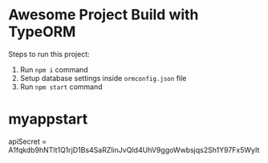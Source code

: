# Awesome Project Build with TypeORM

Steps to run this project:

1. Run `npm i` command
2. Setup database settings inside `ormconfig.json` file
3. Run `npm start` command
# myappstart

apiSecret = A1fqkdb9hNTlt1Q1rjD1Bs4SaRZlinJvQId4UhV9ggoWwbsjqs2Sh1Y97Fx5WyIt
